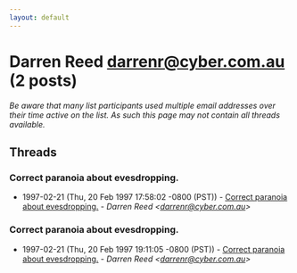 ```yaml
---
layout: default
---
```


# Darren Reed <darrenr@cyber.com.au> (2 posts)

_Be aware that many list participants used multiple email addresses over their time active on the list. As such this page may not contain all threads available._

## Threads

### Correct paranoia about evesdropping.
+ 1997-02-21 (Thu, 20 Feb 1997 17:58:02 -0800 (PST)) - [Correct paranoia about evesdropping.](/archive/1997/02/204711aab9cce6b7c488e7352caf8159063993744d4a8a2bb44a68c54b4a63cf) - _Darren Reed \<darrenr@cyber.com.au\>_

### Correct paranoia about evesdropping.
+ 1997-02-21 (Thu, 20 Feb 1997 19:11:05 -0800 (PST)) - [Correct paranoia about evesdropping.](/archive/1997/02/c4898bbbbe04c347f9604af6ede78b44363c06bc81e4c8e5960c86020f38096b) - _Darren Reed \<darrenr@cyber.com.au\>_

